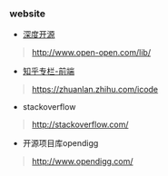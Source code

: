 ### website

* [深度开源](http://www.open-open.com/lib/)
> http://www.open-open.com/lib/
* [知乎专栏-前端](https://zhuanlan.zhihu.com/icode)
> https://zhuanlan.zhihu.com/icode
* stackoverflow
> http://stackoverflow.com/
* 开源项目库opendigg
> http://www.opendigg.com/